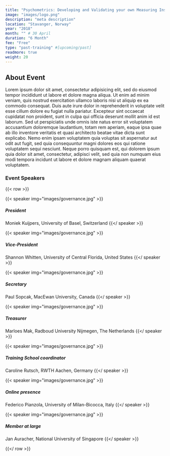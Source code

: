 ```yaml
---
title: "Psychometrics: Developing and Validating your own Measuring Instrument"
image: "images/logo.png"
description: "meta description"
location: "Stavanger, Norway"
year: "2018"
month: "" # 30 April
duration: "6 Month"
fee: "Free"
type: "past-training" #[upcoming/past]
readmore: true
weight: 20
---
```


## About Event
Lorem ipsum dolor sit amet, consectetur adipisicing elit, sed do eiusmod tempor incididunt ut labore et dolore magna aliqua. Ut enim ad minim veniam, quis nostrud exercitation ullamco laboris nisi ut aliquip ex ea commodo consequat. Duis aute irure dolor in reprehenderit in voluptate velit esse cillum dolore eu fugiat nulla pariatur. Excepteur sint occaecat cupidatat non proident, sunt in culpa qui officia deserunt mollit anim id est laborum. Sed ut perspiciatis unde omnis iste natus error sit voluptatem accusantium doloremque laudantium, totam rem aperiam, eaque ipsa quae ab illo inventore veritatis et quasi architecto beatae vitae dicta sunt explicabo. Nemo enim ipsam voluptatem quia voluptas sit aspernatur aut odit aut fugit, sed quia consequuntur magni dolores eos qui ratione voluptatem sequi nesciunt. Neque porro quisquam est, qui dolorem ipsum quia dolor sit amet, consectetur, adipisci velit, sed quia non numquam eius modi tempora incidunt ut labore et dolore magnam aliquam quaerat voluptatem.


### Event Speakers

{{< row >}}

{{< speaker img="images/governance.jpg" >}}
##### President
Moniek Kuijpers, University of Basel, Switzerland
{{</ speaker >}}

{{< speaker img="images/governance.jpg" >}}
##### Vice-President
Shannon Whitten, University of Central Florida, United States
{{</ speaker >}}

{{< speaker img="images/governance.jpg" >}}
##### Secretary
Paul Sopcak, MacEwan University, Canada
{{</ speaker >}}

{{< speaker img="images/governance.jpg" >}}
##### Treasurer
Marloes Mak, Radboud University Nijmegen, The Netherlands
{{</ speaker >}}

{{< speaker img="images/governance.jpg" >}}
##### Training School coordinator
Caroline Rutsch, RWTH Aachen, Germany
{{</ speaker >}}

{{< speaker img="images/governance.jpg" >}}
##### Online presence
Federico Pianzola, University of Milan-Bicocca, Italy
{{</ speaker >}}

{{< speaker img="images/governance.jpg" >}}
##### Member at large
Jan Auracher, National University of Singapore
{{</ speaker >}}

{{</ row >}}